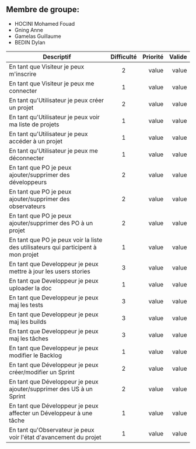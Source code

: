  <h2>Membre de groupe:</h2>
 <ul>
  <li>HOCINI Mohamed Fouad</li>
  <li>Gning Anne</li>
  <li>Gamelas Guillaume</li>
  <li>BEDIN Dylan</li>
</ul> 
	 
<table>
    <thead>
        <tr>
            <th>Descriptif</th>
            <th align="center">Difficulté</th>
            <th align="right">Priorité</th>
            <th align="right">Valide</th>
        </tr>
    </thead>
    <tbody>
        <tr>
            <td>En tant que Visiteur je peux m'inscrire</td>
            <td align="center">2</td>
            <td align="right">value</td>
            <td align="right">value</td>
        </tr>
        <tr>
            <td>En tant que Visiteur je peux me connecter</td>
            <td align="center">1</td>
            <td align="right">value</td>
            <td align="right">value</td>
        </tr>
        <tr>
            <td>En tant qu'Utilisateur je peux créer un projet </td>
            <td align="center">2</td>
            <td align="right">value</td>
            <td align="right">value</td>
        </tr>
        <tr>
            <td>En tant qu'Utilisateur je peux voir ma liste de projets </td>
            <td align="center">1</td>
            <td align="right">value</td>
            <td align="right">value</td>
        </tr>
        <tr>
            <td>En tant qu'Utilisateur je peux accéder à un projet </td>
            <td align="center">1</td>
            <td align="right">value</td>
            <td align="right">value</td>
        </tr>
        <tr>
            <td>En tant qu'Utilisateur je peux me déconnecter </td>
            <td align="center">1</td>
            <td align="right">value</td>
            <td align="right">value</td>
        </tr>
        <tr>
            <td>En tant que PO je peux ajouter/supprimer des développeurs</td>
            <td align="center">2</td>
            <td align="right">value</td>
            <td align="right">value</td>
        </tr>
        <tr>
            <td>En tant que PO je peux ajouter/supprimer des observateurs</td>
            <td align="center">2</td>
            <td align="right">value</td>
            <td align="right">value</td>
        </tr>        
        <tr>
            <td>En tant que PO je peux ajouter/supprimer des PO à un projet</td>
            <td align="center">2</td>
            <td align="right">value</td>
            <td align="right">value</td>
        </tr>   
		<tr>
            <td>En tant que PO je peux voir la liste des utilisateurs qui participent à mon projet</td>
            <td align="center">1</td>
            <td align="right">value</td>
            <td align="right">value</td>
        </tr>      
        <tr>
            <td>En tant que Developpeur je peux mettre à jour les users stories</td>
            <td align="center">3</td>
            <td align="right">value</td>
            <td align="right">value</td>
        </tr>     
        <tr>
            <td>En tant que Developpeur je peux uploader la doc</td>
            <td align="center">1</td>
            <td align="right">value</td>
            <td align="right">value</td>
        </tr>   
        <tr>
            <td>En tant que Developpeur je peux maj les tests</td>
            <td align="center">3</td>
            <td align="right">value</td>
            <td align="right">value</td>
        </tr>   
        <tr>
            <td>En tant que Developpeur je peux maj les builds	</td>
            <td align="center">3</td>
            <td align="right">value</td>
            <td align="right">value</td>
        </tr>   
        <tr>
            <td>En tant que Developpeur je peux maj les tâches	</td>
            <td align="center">3</td>
            <td align="right">value</td>
            <td align="right">value</td>
        </tr>   
        <tr>
            <td>En tant que Developpeur je peux modifier le Backlog</td>
            <td align="center">1</td>
            <td align="right">value</td>
            <td align="right">value</td>
        </tr>   
        <tr>
            <td>En tant que Développeur je peux créer/modifier un Sprint</td>
            <td align="center">2</td>
            <td align="right">value</td>
            <td align="right">value</td>
        </tr>   
        <tr>
            <td>En tant que Développeur je peux ajouter/supprimer des US à un Sprint</td>
            <td align="center">2</td>
            <td align="right">value</td>
            <td align="right">value</td>
        </tr>  
        <tr>
            <td>En tant que Développeur je peux affecter un Développeur à une tâche</td>
            <td align="center">1</td>
            <td align="right">value</td>
            <td align="right">value</td>
        </tr>  
        <tr>
            <td>En tant qu'Observateur je peux voir l'état d'avancement du projet	</td>
            <td align="center">1</td>
            <td align="right">value</td>
            <td align="right">value</td>
        </tr> 

   </tbody>
</table>
